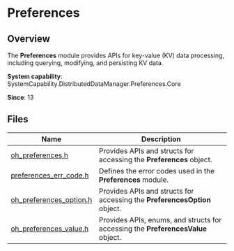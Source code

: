 # Preferences

## Overview

The **Preferences** module provides APIs for key-value (KV) data processing, including querying, modifying, and persisting KV data.

**System capability**: SystemCapability.DistributedDataManager.Preferences.Core

**Since**: 13

## Files

| Name                                                      | Description                                                        |
| ---------------------------------------------------------- | ------------------------------------------------------------ |
| [oh_preferences.h](capi-oh-preferences-h.md)               | Provides APIs and structs for accessing the **Preferences** object.                   |
| [preferences_err_code.h](capi-oh-preferences-err-code-h.md)   | Defines the error codes used in the **Preferences** module.                        |
| [oh_preferences_option.h](capi-oh-preferences-option-h.md) | Provides APIs and structs for accessing the **PreferencesOption** object.|
| [oh_preferences_value.h](capi-oh-preferences-value-h.md)   | Provides APIs, enums, and structs for accessing the **PreferencesValue** object.|
